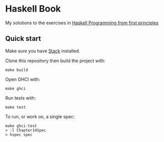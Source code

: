 # Haskell Book

My solutions to the exercises in [Haskell Programming from first principles](http://haskellbook.com/)

## Quick start

Make sure you have [Stack](https://docs.haskellstack.org/) installed.

Clone this repository then build the project with:

```
make build
```

Open GHCI with:

```
make ghci
```

Run tests with:

```
make test
```

To run, or work on, a single spec:

```
make ghci-test
> :l Chapter14Spec
> hspec spec
```
